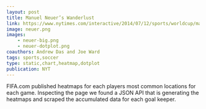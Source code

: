 ```yaml
---
layout: post
title: Manuel Neuer’s Wanderlust
link: https://www.nytimes.com/interactive/2014/07/12/sports/worldcup/manuel-neuer-goalkeeper.html
image: neuer.png
images:
    - neuer-big.png
    - neuer-dotplot.png
coauthors: Andrew Das and Joe Ward
tags: sports,soccer
type: static,chart,heatmap,dotplot
publication: NYT
---
```


FIFA.com published heatmaps for each players most common locations for each game. Inspecting the page we found a JSON API that is generating the heatmaps and scraped the accumulated data for each goal keeper.
